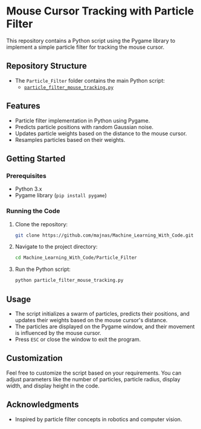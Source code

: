 # Mouse Cursor Tracking with Particle Filter

This repository contains a Python script using the Pygame library to implement a simple particle filter for tracking the mouse cursor.

## Repository Structure

- The `Particle_Filter` folder contains the main Python script:
  - [`particle_filter_mouse_tracking.py`](Particle_Filter/particle_filter_mouse_tracking.py)

## Features

- Particle filter implementation in Python using Pygame.
- Predicts particle positions with random Gaussian noise.
- Updates particle weights based on the distance to the mouse cursor.
- Resamples particles based on their weights.

## Getting Started

### Prerequisites

- Python 3.x
- Pygame library (`pip install pygame`)

### Running the Code

1. Clone the repository:

    ```bash
    git clone https://github.com/majnas/Machine_Learning_With_Code.git
    ```

2. Navigate to the project directory:

    ```bash
    cd Machine_Learning_With_Code/Particle_Filter
    ```

3. Run the Python script:

    ```bash
    python particle_filter_mouse_tracking.py
    ```

## Usage

- The script initializes a swarm of particles, predicts their positions, and updates their weights based on the mouse cursor's distance.
- The particles are displayed on the Pygame window, and their movement is influenced by the mouse cursor.
- Press `ESC` or close the window to exit the program.

## Customization

Feel free to customize the script based on your requirements. You can adjust parameters like the number of particles, particle radius, display width, and display height in the code.

## Acknowledgments

- Inspired by particle filter concepts in robotics and computer vision.
